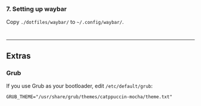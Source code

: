 ### 7. Setting up waybar

Copy `./dotfiles/waybar/` to `~/.config/waybar/`.

#

---

## Extras

### Grub

If you use Grub as your bootloader, edit `/etc/default/grub`:

```
GRUB_THEME="/usr/share/grub/themes/catppuccin-mocha/theme.txt"
```
